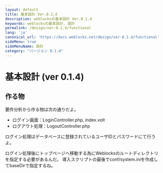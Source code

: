 ```yaml
---
layout: default
title: 基本設計 Ver.0.1.4
description: weblocksの基本設計 Ver.0.1.4
keywords: weblocksの基本設計, 設計
permalink: /design/ver-0.1.4/functional
lang: 'ja'
canonical_url: 'https://docs.weblocks.net/design/ver-0.1.4/functional'
sideMenu: true
sideMenuName: 設計
category: "バージョン 0.1.4"
---
```

<div class="container-fluid">
  <div class="row">
    <div class="col">
      <h1>基本設計 (ver 0.1.4)</h1>
    </div>
  </div>
  <div class="row">
    <div class="col-12">
      <h2>作る物</h2>
      <p>
        要件分析から作る物は次の通りだよ。
        <ul>
          <li>ログイン画面：LoginController.php, index.volt</li>
          <li>ログアウト処理：LogoutController.php</li>
        </ul>
      </p>
      <p>
        ログイン処理はデータベースに登録されているユーザIDとパスワードにて行うよ。
      </p>
      <p>
        ログイン処理後にトップページへ移動する為にWeblocksのルートディレクトリを指定する必要があるんだ。
        導入スクリプトの最後でconf/system.iniを作成してbaseDirで指定するね。
      </p>
    </div>
  </div>
</div>
